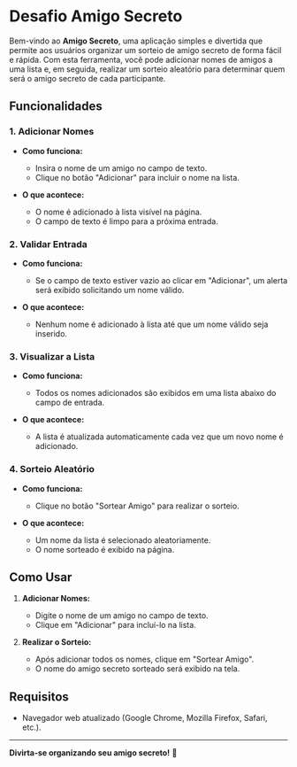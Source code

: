# Desafio Amigo Secreto 

Bem-vindo ao **Amigo Secreto**, uma aplicação simples e divertida que permite aos usuários organizar um sorteio de amigo secreto de forma fácil e rápida. Com esta ferramenta, você pode adicionar nomes de amigos a uma lista e, em seguida, realizar um sorteio aleatório para determinar quem será o amigo secreto de cada participante.

## Funcionalidades

### 1. Adicionar Nomes
- **Como funciona:** 
  - Insira o nome de um amigo no campo de texto.
  - Clique no botão "Adicionar" para incluir o nome na lista.
  
- **O que acontece:**
  - O nome é adicionado à lista visível na página.
  - O campo de texto é limpo para a próxima entrada.

### 2. Validar Entrada
- **Como funciona:**
  - Se o campo de texto estiver vazio ao clicar em "Adicionar", um alerta será exibido solicitando um nome válido.
  
- **O que acontece:**
  - Nenhum nome é adicionado à lista até que um nome válido seja inserido.

### 3. Visualizar a Lista
- **Como funciona:**
  - Todos os nomes adicionados são exibidos em uma lista abaixo do campo de entrada.
  
- **O que acontece:**
  - A lista é atualizada automaticamente cada vez que um novo nome é adicionado.

### 4. Sorteio Aleatório
- **Como funciona:**
  - Clique no botão "Sortear Amigo" para realizar o sorteio.
  
- **O que acontece:**
  - Um nome da lista é selecionado aleatoriamente.
  - O nome sorteado é exibido na página.

## Como Usar

1. **Adicionar Nomes:**
   - Digite o nome de um amigo no campo de texto.
   - Clique em "Adicionar" para incluí-lo na lista.

2. **Realizar o Sorteio:**
   - Após adicionar todos os nomes, clique em "Sortear Amigo".
   - O nome do amigo secreto sorteado será exibido na tela.

## Requisitos

- Navegador web atualizado (Google Chrome, Mozilla Firefox, Safari, etc.).

---

**Divirta-se organizando seu amigo secreto!** 🎉
